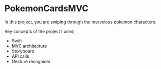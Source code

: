 # PokemonCardsMVC

In this project, you are swiping through the marvelous pokemon characters.

Key concepts of the project I used;

 - Swift
 - MVC architecture
 - Storyboard
 - API calls
 - Gesture recogniser
